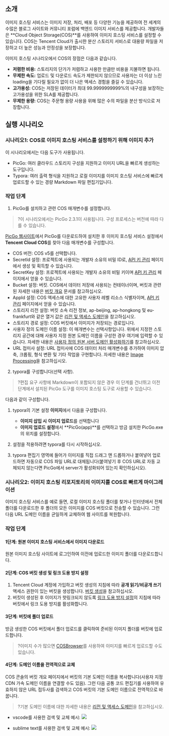 ## 소개

이미지 호스팅 서비스는 이미지 저장, 처리, 배포 등 다양한 기능을 제공하여 전 세계의 수많은 블로그 사이트와 커뮤니티 포럼에 백엔드 이미지 서비스를 제공합니다. 개발자들은 **Cloud Object Storage(COS)**를 사용하여 이미지 호스팅 서비스를 설정할 수 있습니다. COS는 Tencent Cloud가 출시한 분산 스토리지 서비스로 대용량 파일을 저장하고 더 높은 성능과 안정성을 보장합니다.

이미지 호스팅 시나리오에서 COS의 장점은 다음과 같습니다.

- **저렴한 비용:** 스토리지의 단가가 저렴하고 사용한 만큼만 비용을 지불하면 됩니다.
- **무제한 속도:** 업로드 및 다운로드 속도가 제한되지 않으므로 사용자는 더 이상 느린 loading을 기다릴 필요가 없이 더 나은 액세스 경험을 즐길 수 있습니다.
- **고가용성:** COS는 저장된 데이터가 최대 99.9999999999%의 내구성을 보장하는 고가용성을 위한 SLA를 제공합니다.
- **무제한 용량:** COS는 주문형 용량 사용을 위해 많은 수의 파일을 분산 방식으로 저장합니다.


## 실행 시나리오

### 시나리오1: COS로 이미지 호스팅 서비스를 설정하기 위해 이미지 추가

이 시나리오에서는 다음 도구가 사용됩니다.
- PicGo: 여러 클라우드 스토리지 구성을 지원하고 이미지 URL을 빠르게 생성하는 도구입니다.
- Typora: 여러 출력 형식을 지원하고 로컬 이미지를 이미지 호스팅 서비스에 빠르게 업로드할 수 있는 경량 Markdown 파일 편집기입니다.

### 작업 단계

1. PicGo를 설치하고 관련 COS 매개변수를 설정합니다.
>?이 시나리오에서는 PicGo 2.3.1이 사용됩니다. 구성 프로세스는 버전에 따라 다를 수 있습니다.
>
[PicGo 웹사이트](https://molunerfinn.com/PicGo/)에서 PicGo를 다운로드하여 설치한 후 이미지 호스팅 서비스 설정에서 **Tencent Cloud COS**를 찾아 다음 매개변수를 구성합니다.

  - COS 버전: COS v5를 선택합니다.
  - SecretId 설정: 프로젝트에 사용되는 개발자 소유의 비밀 ID로, [API 키 관리](https://console.cloud.tencent.com/capi) 페이지에서 생성 및 획득할 수 있습니다.
  - SecretKey 설정: 프로젝트에 사용되는 개발자 소유의 비밀 키이며 [API 키 관리](https://console.cloud.tencent.com/capi) 페이지에서 얻을 수 있습니다.  
  - Bucket 설정: 버킷. COS에서 데이터 저장에 사용되는 컨테이너이며, 버킷과 관련된 자세한 내용은 [버킷 개요](https://intl.cloud.tencent.com/document/product/436/13312) 문서를 참고하십시오.
  - AppId 설정: COS 액세스에 대한 고유한 사용자 레벨 리소스 식별자이며, [API 키 관리](https://console.cloud.tencent.com/capi) 페이지에서 얻을 수 있습니다.
  - 스토리지 리전 설정: 버킷 소속 리전 정보, ap-beijing, ap-hongkong 및 eu-frankfurt와 같은 열거 값은 [리전 및 액세스 도메인](https://intl.cloud.tencent.com/document/product/436/6224)을 참고하십시오.
  - 스토리지 경로 설정: COS 버킷에서 이미지가 저장되는 경로입니다.
  - 사용자 정의 도메인 이름 설정: 이 매개변수는 선택사항입니다. 위에서 지정한 스토리지 공간에 대해 사용자 지정 원본 도메인 이름을 구성한 경우 여기에 입력할 수 있습니다. 자세한 내용은 [사용자 정의 원본 서버 도메인 활성화하기](https://intl.cloud.tencent.com/document/product/436/31507)를 참고하십시오.
  - URL 접미사 설정: URL 접미사에 COS 데이터 처리 매개변수를 추가하여 이미지 압축, 크롭핑, 형식 변환 및 기타 작업을 구현합니다. 자세한 내용은 [Image Processing](https://www.tencentcloud.com/document/product/436/40118)을 참고하십시오.
2. typora를 구성합니다(선택 사항).
>?편집 요구 사항에 Markdown이 포함되지 않은 경우 이 단계를 건너뛰고 이전 단계에서 설치된 PicGo 도구를 이미지 호스팅 도구로 사용할 수 있습니다.
>
다음과 같이 구성합니다.
 1. typora의 기본 설정 **이미지**에서 다음을 구성합니다.

    - **이미지 삽입 시** **이미지 업로드**를 선택합니다
    - **이미지 업로드 설정**에서 **PicGo(app)**를 선택하고 방금 설치한 PicGo.exe의 위치를 설정합니다.
 2. 설정을 적용하려면 typora를 다시 시작하십시오.
 3. typora 편집기 영역에 들어가 이미지를 직접 드래그 앤 드롭하거나 붙여넣어 업로드하면 자동으로 COS 파일 URL로 대체됩니다(붙여넣기 후 COS URL로 자동 교체되지 않는다면 PicGo에서 server가 활성화되어 있는지 확인하십시오).



### 시나리오2: 이미지 호스팅 리포지토리의 이미지를 COS로 빠르게 마이그레이션

이미지 호스팅 서비스를 예로 들면, 로컬 이미지 호스팅 폴더를 찾거나 인터넷에서 전체 폴더를 다운로드한 후 폴더의 모든 이미지를 COS 버킷으로 전송할 수 있습니다. 그런 다음 URL 도메인 이름을 균일하게 교체하여 웹 사이트를 복원합니다.

### 작업 단계

#### 1단계: 원본 이미지 호스팅 서비스에서 이미지 다운로드

원본 이미지 호스팅 사이트에 로그인하여 이전에 업로드한 이미지 폴더를 다운로드합니다.

#### 2단계: COS 버킷 생성 및 링크 도용 방지 설정

1. Tencent Cloud 계정에 가입하고 버킷 생성의 지침에 따라 **공개 읽기/비공개 쓰기** 액세스 권한이 있는 버킷을 생성합니다. [버킷 생성](https://intl.cloud.tencent.com/document/product/436/13309)을 참고하십시오.
2. 버킷이 생성된 후 이미지가 핫링크되지 않도록 [링크 도용 방지 설정](https://intl.cloud.tencent.com/document/product/436/13319)의 지침에 따라 버킷에서 링크 도용 방지를 활성화합니다.

#### 3단계: 버킷에 폴더 업로드

방금 생성한 COS 버킷에서 폴더 업로드를 클릭하여 준비된 이미지 폴더를 버킷에 업로드합니다.
>?이미지 수가 많으면 [COSBrowser](https://intl.cloud.tencent.com/document/product/436/11366)를 사용하여 이미지를 빠르게 업로드할 수도 있습니다.
>



#### 4단계: 도메인 이름을 전역적으로 교체

COS 콘솔의 버킷 개요 페이지에서 버킷의 기본 도메인 이름을 복사합니다(사용자 지정 CDN 가속 도메인 이름을 연결할 수도 있음). 그런 다음 공통 코드 편집기를 사용하여 유효하지 않은 URL 접두사를 검색하고 COS 버킷의 기본 도메인 이름으로 전역적으로 바꿉니다.
>?기본 도메인 이름에 대한 자세한 내용은 [리전 및 액세스 도메인](https://intl.cloud.tencent.com/document/product/436/6224)을 참고하십시오.

- vscode를 사용한 검색 및 교체 예시:
![](https://qcloudimg.tencent-cloud.cn/raw/6d0707a821a6c7f0a978f113afdf05b9.png)

- sublime text를 사용한 검색 및 교체 예시:
![](https://qcloudimg.tencent-cloud.cn/raw/97855e83ce68cd23254c98f4849e2d41.png)






